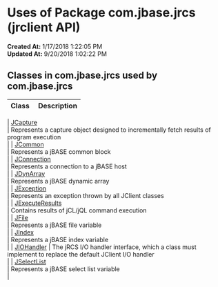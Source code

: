 # Uses of Package com.jbase.jrcs (jrclient API)

**Created At:** 1/17/2018 1:22:05 PM  
**Updated At:** 9/20/2018 1:02:22 PM  


## Classes in com.jbase.jrcs used by com.jbase.jrcs


| Class<br> |  Description<br> |
| --- | --- |

| [JCapture](com_jbase_jrcs_jcapture)<br> | Represents a capture object designed to incrementally fetch results of program execution<br> |
| [JCommon](com_jbase_jrcs_jcommon)<br> | Represents a jBASE common block<br> |
| [JConnection](com_jbase_jrcs_jconnection)<br> | Represents a connection to a jBASE host<br> |
| [JDynArray](com_jbase_jrcs_jdynarray)<br> | Represents a jBASE dynamic array<br> |
| [JException](com_jbase_jrcs_jexception)<br> | Represents an exception thrown by all JClient classes<br> |
| [JExecuteResults](com_jbase_jrcs_JExecuteResults)<br> | Contains results of jCL/jQL command execution<br> |
| [JFile](com_jbase_jrcs_jfile)<br> | Represents a jBASE file variable<br> |
| [JIndex](com_jbase_jrcs_JIndex)<br> | Represents a jBASE index variable<br> |
| [JIOHandler](com_jbase_jrcs_JIOHandler) | The jRCS I/O handler interface, which a class must implement to replace the default JClient I/O handler<br> |
| [JSelectList](com_jbase_jrcs_jselectlist)<br> | Represents a jBASE select list variable<br> |


